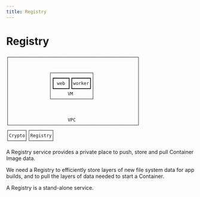 ```yaml
---
title: Registry
---
```


# Registry

```ascii
┌────────────────────────────────────────────────┐
│                                                │
│                                                │
│               ┌───────────────┐                │
│               │┏━━━━━┓┏━━━━━━┓│                │
│               │┃ web ┃┃worker┃│                │
│               │┗━━━━━┛┗━━━━━━┛│                │
│               │      VM       │                │
│               └───────────────┘                │
│                                                │
│                                                │
│                                                │
│                      VPC                       │
└────────────────────────────────────────────────┘
┌──────┐┌────────┐                                
│Crypto││Registry│                                
└──────┘└────────┘                                
```

A Registry service provides a private place to push, store and pull Container Image data.

We need a Registry to efficiently store layers of new file system data for app builds, and to pull the layers of data needed to start a Container.

A Registry is a stand-alone service.
